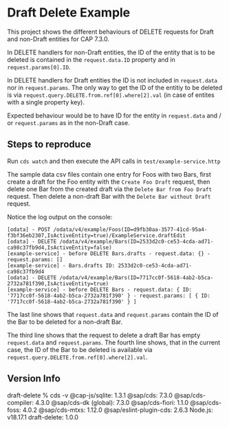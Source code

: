 # Draft Delete Example

This project shows the different behaviours of DELETE requests for Draft and non-Draft entities for CAP 7.3.0.

In DELETE handlers for non-Draft entities, the ID of the entity that is to be deleted is contained in the `request.data.ID` property and in `request.params[0].ID`.

In DELETE handlers for Draft entities the ID is not included in `request.data` nor in `request.params`. The only way to get the ID of the entitiy to be deleted is via `request.query.DELETE.from.ref[0].where[2].val` (in case of entites with a single property key).

Expected behaviour would be to have ID for the entity in `request.data` and / or `request.params` as in the non-Draft case.

## Steps to reproduce

Run `cds watch` and then execute the API calls in `test/example-service.http`

The sample data csv files contain one entry for Foos with two Bars, first create a draft for the Foo entity with the `Create Foo Draft` request, then delete one Bar from the created draft via the `Delete Bar from Foo Draft` request. Then delete a non-draft Bar with the `Delete Bar without Draft` request.

Notice the log output on the console:

```
[odata] - POST /odata/v4/example/Foos(ID=d9fb30aa-3577-41cd-95a4-f3bf36eb2307,IsActiveEntity=true)/ExampleService.draftEdit
[odata] - DELETE /odata/v4/example/Bars(ID=2533d2c0-ce53-4cda-ad71-ca98c37fb9d4,IsActiveEntity=false)
[example-service] - before DELETE Bars.drafts - request.data: {} - request.params: []
[example-service] - Bars.drafts ID: 2533d2c0-ce53-4cda-ad71-ca98c37fb9d4
[odata] - DELETE /odata/v4/example/Bars(ID=7717cc0f-5618-4ab2-b5ca-2732a781f390,IsActiveEntity=true)
[example-service] - before DELETE Bars - request.data: { ID: '7717cc0f-5618-4ab2-b5ca-2732a781f390' } - request.params: [ { ID: '7717cc0f-5618-4ab2-b5ca-2732a781f390' } ]
```

The last line shows that `request.data` and `request.params` contain the ID of the Bar to be deleted for a non-draft Bar.

The third line shows that the request to delete a draft Bar has empty `request.data` and `request.params`.
The fourth line shows, that in the current case, the ID of the Bar to be deleted is available via `request.query.DELETE.from.ref[0].where[2].val`.

## Version Info

draft-delete % cds -v
@cap-js/sqlite: 1.3.1
@sap/cds: 7.3.0
@sap/cds-compiler: 4.3.0
@sap/cds-dk (global): 7.3.0
@sap/cds-fiori: 1.1.0
@sap/cds-foss: 4.0.2
@sap/cds-mtxs: 1.12.0
@sap/eslint-plugin-cds: 2.6.3
Node.js: v18.17.1
draft-delete: 1.0.0
